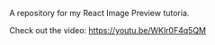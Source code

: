 A repository for my React Image Preview tutoria.

Check out the video: https://youtu.be/WKlr0F4q5QM
